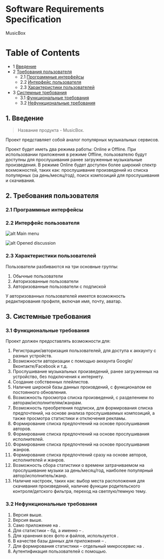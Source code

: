 # Software Requirements Specification

MusicBox    

Table of Contents
=================
* 1 [Введение](#1-introduction)
* 2 [Требования пользователя](#2-требования-пользователя)
  * 2.1 [Программные интерфейсы](#21-программные-интерфейсы)
  * 2.2 [Интерфейс пользователя](#22-интерфейс-пользователя)
  * 2.3 [Характеристики пользователей](#23-характеристики-пользователей)
* 3 [Системные требования](#3-системные-требования)
  * 3.1 [Функциональные требования](#31-функциональные-требования)
  * 3.2 [Нефункциональные требования](#32-нефункциональные-требования)

## 1. Введение
> Название продукта - MusicBox.

Проект представляет собой аналог популярных музыкальных сервисов. 

Проект будет иметь два режима работы: Online и Offline. При использовании приложения в режиме Offline, пользователю будут доступны для прослушивания ранее загруженные музыкальные произведения. В режиме Online будет доступен более широкий спектр вохможностей, таких как: прослушивание произведений из списка популярных (за день/месяц/год), поиск композиций для прослушивания и скачивания.

## 2. Требования пользователя

### 2.1 Программные интерфейсы


### 2.2 Интерфейс пользователя

![alt Main menu](illustrations/Illustration.png "Main menu")

![alt Opened discussion](illustrations/discussion.png "Opened discussion")

### 2.3 Характеристики пользователей
Пользователи разбиваются на три основные группы:
1. Обычные пользователи
2. Авторизованные пользователи
3. Авторизованные пользователи с подпиской

У авторизованных пользователей имеется возможность редактирования профиля, включая имя, почту, аватар.

## 3. Системные требования

### 3.1 Функциональные требования
Проект должен предоставлять возможности для:
1. Регистрации/авторизация пользователей, для доступа к аккаунту с разных устройств.
2. Возможности авторизации с помощью аккаунта Google/Вконтакте/Facebook и т.д.
3. Прослушивание музыкальных произведений, ранее загруженных на устройство, без подключения к интернету.
4. Создание собственных плейлистов.
5. Наличие широкой базы данных произвдений, с функционалом ее постоянного обновления.
6. Возможность просмотра списка произведений, с разделением по авторам/исполнителям/жанрам.
7. Возможность преобретения подписки, для формирования списка предпочтений, на основе анализа прослушиваемых композиций, а также просмотра статистики и отключения рекламы. 
8. Формирование списка предпочтений на основе прослушивания авторов.
9. Формирование списка предпочтений на основе прослушивания исполнителей.
10. Формирование списка предпочтений на основе прослушивания жанров.
11. Формирование списка предпочтений сразу на основе авторов, исполнителей и жанров.
12. Возможность сбора статистики о времени затрачиваемом на прослушивание музыки за день/месяц/год, наиболее популярный автор/исполнитель/жанр.
13. Наличие настроек, таких как: выбор места расположения для скачивания произведений, наличие функции родительского контроля/детского фильтра, переход на светлую/темную тему.


### 3.2 Нефункциональные требования
1. Версия  выше.
2. Версия  выше.
3. Само приложение на .
4. Для статистики –  бд, а именно – .
5. Для хранения всех фото и файлов, используется .
6. В качестве базы данных для приложения – .
7. Для формирования статистики – отдельный микросервис на .
10. Аутентификация пользователей с помощью.
